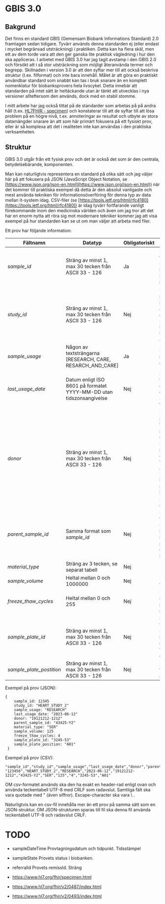 GBIS 3.0
========

Bakgrund
--------
Det finns en standard GBIS (Gemensam Biobank Informations Standard) 2.0 framtagen sedan tidigare.
Tyvärr används denna standarden ej (eller endast i mycket begränsad utsträckning) i praktiken.
Detta kan ha flera skäl, men ett av dem torde vara att den ger ganska lite praktisk vägledning i hur den ska appliceras.
I arbetet med GBIS 3.0 har jag tagit avstamp i den GBIS 2.0 och försökt att i så stor utsträckning som möjligt återanvända termer och begrepp. Skillnaden i version 3.0 är att den syftar mer till att också beskriva struktur (t.ex. filformat) och inte bara innehåll.
Målet är att göra en praktiskt användbar standard som snabbt kan tas i bruk snarare än en komplett nomenklatur för biobanksprovers hela livscykel. Detta innebär att standarden på intet sätt är heltäckande utan är tänkt att utvecklas i nya versioner allteftersom den används, dock med en stabil stomme.

I mitt arbete har jag också tittat på de standarder som arbetas på på andra håll (t.ex. [HL7FHIR - specimen](https://www.hl7.org/fhir/specimen.html)) och konstaterar till att de syftar till att lösa problem på en högre nivå, t.ex. annoteringar av resultat och utbyte av stora datamängder snarare än att som här primärt fokusera på ett fysiskt prov, eller är så komplexa att det i realiteten inte kan användas i den praktiska verksamheten.

Struktur
--------

GBIS 3.0 utgår från ett fysisk prov och det är också det som är den centrala, betydelsebärande, komponenten.

Man kan naturligtvis representera en standard på olika sätt och jag väljer här på att fokusera på JSON (JavaScript Object Notation, se [https://www.json.org/json-en.html](https://www.json.org/json-en.html)) när det kommer till praktiska exempel då detta är den absolut vanligaste och mest använda tekniken för informationsöverföring för denna typ av data mellan it-system idag.
CSV-filer (se [https://tools.ietf.org/html/rfc4180](https://tools.ietf.org/html/rfc4180)) är idag tyvärr fortfarande vanligt förekommande inom den medicinska världen och även om jag tror att det har en enorm nytta att röra sig mot modernare tekniker kommer jag att visa exempel på hur standarden kan se ut om man väljer att arbeta med filer.

Ett prov har följande information:

|Fältnamn| Datatyp | Obligatoriskt | Beskrivning
|---|---|---|---|
|_sample_id_|Sträng av minst 1, max 30 tecken från ASCII 33 - 126|Ja|Motsvarar den fysiska märkning som unikt identifierar ett rör inom en provsamling|
|_study_id_|Sträng av minst 1, max 30 tecken från ASCII 33 - 126|Nej|Identifierar den provsamling vilken provet tillhör. Används (bland annat) för att säkerställa unika identifierare i kombination med _sample_id_
|_sample_usage_|Någon av textsträngarna [RESEARCH, CARE, RESARCH_AND_CARE]|Ja|Beskriver hur provet får användas|
|_last_usage_date_|Datum enligt ISO 8601 på formatet YYYY-MM-DD utan tidszonsangivelse|Nej|Sista dag då provet får användas, t.ex. om dett finns ett etikprövningsbeslut som begränsar i tid.|
|_donor_|Sträng av minst 1, max 30 tecken från ASCII 33 - 126|Nej|Identifierar provgivaren med t.ex. personnummer eller studienummer. Om personnummer används ska det vara på formatet ÅÅÅÅMMDD-NNNN och ingen hänsyn tas till att personen fyllt hundra år utan skiljetecknet '-' används oavsett.
|_parent_sample_id_|Samma format som _sample_id_|Nej|Motsvarar den fysiska märkning som unikt identifierar det rör inom en provsamling som detta rör härstammar från|
|_material_type_|Sträng av 3 tecken, se separat tabell|Nej||
|_sample_volume_|Heltal mellan 0 och 1000000|Nej|Provmaterialets volym i mikroliter|
|_freeze_thaw_cycles_|Heltal mellan 0 och 255|Nej|Beskriver hur många gånger provet tinats och återinfrysts|
|_sample_plate_id_|Sträng av minst 1, max 30 tecken från ASCII 33 - 126|Nej|Motsvarar den fysiska märkning som unikt identifierar eventuell platta i vilket provet återfinns|
|_sample_plate_postition_|Sträng av minst 1, max 30 tecken från ASCII 33 - 126|Nej|Provets position i fysisk platta, t.ex. A01

Exempel på prov (JSON):

    {
        sample_id: 12345
        study_id: "HEART_STUDY_2"
        sample_usage: "RESEARCH"
        last_usage_date: "2023-06-12"
        donor: "19121212-1212"
        parent_sample_id: "43425-Y2"
        material_type: "SER"
        sample_volume: 125
        freeze_thaw_cycles: 4
        sample_plate_id: "3245-53"
        sample_plate_position: "A01"
     }

Exempel på prov (CSV):

    "sample_id","study_id","sample_usage","last_usage_date","donor","parent_sample_id","material_type","sample_volume","freeze_thaw_cycles","sample_plate_id","sample_plate_position"
    "123456","HEART_STUDY_2","RESEARCH","2023-06-12","19121212-1212","43425-Y2","SER","125","4","3245-53","A01"
    
OM csv-formatet används ska den ha exakt en header-rad enligt ovan och använda teckentabell UTF-8 med CRLF som radavslut. Samtliga fält ska vara quotade med " (även siffror). Escape-character ska vara \\ .

Naturligtvis kan en csv-fil innehålla mer än ett prov på samma sätt som en JSON-struktur.
OM JSON-strukturen sparas till fil ska denna fil använda teckentabell UTF-8 och radavslut CRLF.


TODO
====
- sampleDateTime
Provtagningsdatum och tidpunkt.
Tidsstämpel

- sampleState
Provets status i biobanken.

- referralId
  Provets remissId. 
  Sträng

- https://www.hl7.org/fhir/specimen.html

- https://www.hl7.org/fhir/v2/0487/index.html

- https://www.hl7.org/fhir/v2/0493/index.html